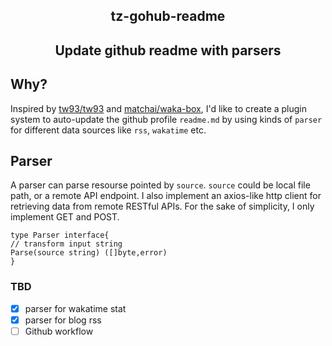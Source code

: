 <div align="center">
<h2>tz-gohub-readme<h2>
<p>Update github readme with parsers</p>
</div>

## Why?
Inspired by [tw93/tw93](https://github.com/tw93/tw93) and [matchai/waka-box](https://github.com/matchai/waka-box), I'd like to create a plugin system to auto-update the github profile `readme.md` by using kinds of `parser` for different data sources like `rss`, `wakatime` etc.

## Parser

A parser can parse resourse pointed by `source`. `source` could be local file path, or a remote API endpoint.
I also implement an axios-like http client for retrieving data from remote RESTful APIs. For the sake of simplicity, I only implement GET and POST. 

```
type Parser interface{
// transform input string
Parse(source string) ([]byte,error) 
}
```

### TBD
- [x] parser for wakatime stat
- [x] parser for blog rss
- [ ] Github workflow
